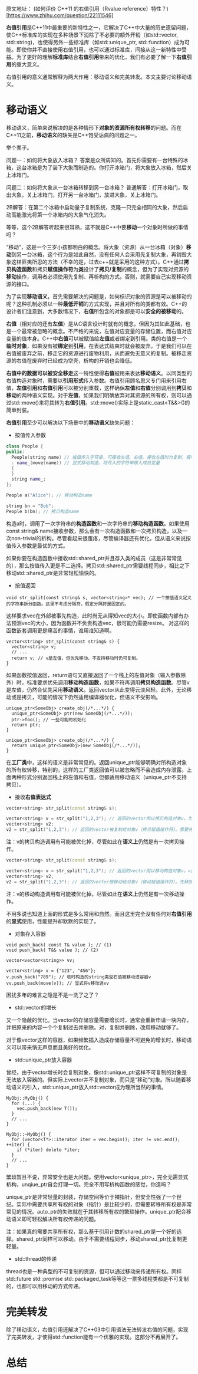 原文地址：
(如何评价 C++11 的右值引用（Rvalue reference）特性？)[https://www.zhihu.com/question/22111546]

**右值引用**是C++11中最重要的新特性之一，它解决了C++中大量的历史遗留问题，使C++标准库的实现在多种场景下消除了不必要的额外开销（如std::vector, std::string)，也使得另外一些标准库（如std::unique_ptr, std::function）成为可能。即使你并不直接使用右值引用，也可以通过标准库，间接从这一新特性中受益。为了更好的理解**标准库**结合**右值引用**带来的优化，我们有必要了解一下**右值引用**的重大意义。

右值引用的意义通常解释为两大作用：移动语义和完美转发。本文主要讨论移动语义。

移动语义
======

移动语义，简单来说解决的是各种情形下**对象的资源所有权转移**的问题。而在C++11之前，**移动语义**的缺失是C++饱受诟病的问题之一。

举个栗子。

问题一：如何将大象放入冰箱？
答案是众所周知的。首先你需要有一台特殊的冰箱，这台冰箱是为了装下大象而制造的。你打开冰箱门，将大象放入冰箱，然后关上冰箱门。

问题二：如何将大象从一台冰箱转移到另一台冰箱？
普通解答：打开冰箱门，取出大象，关上冰箱门，打开另一台冰箱门，放进大象，关上冰箱门。

2B解答：在第二个冰箱中启动量子复制系统，克隆一只完全相同的大象，然后启动高能激光将第一个冰箱内的大象气化消失。

等等，这个2B解答听起来很耳熟，这不就是C++中要**移动**一个对象时所做的事情吗？

“移动”，这是一个三岁小孩都明白的概念。将大象（资源）从一台冰箱（对象）**移动**到另一台冰箱，这个行为是如此自然，没有任何人会采用先复制大象，再销毁大象这样匪夷所思的方法（不幸的是，过去c++就是采用的这种方式）。C++通过**拷贝构造函数**和拷贝**赋值操作符**为**类**设计了**拷贝/复制**的概念，但为了实现对资源的**移动**操作，调用者必须使用先复制、再析构的方式。否则，就需要自己实现移动资源的接口。

为了实现**移动语义**，首先需要解决的问题是，如何标识对象的资源是可以被移动的呢？这种机制必须以一种**最低开销**的方式实现，并且对所有的类都有效。C++的设计者们注意到，大多数情况下，**右值**所包含的对象都是可以**安全的被移动**的。

**右值**（相对应的还有**左值**）是从C语言设计时就有的概念，但因为其如此基础，也是一个最常被忽略的概念。不严格的来说，左值对应变量的存储位置，而右值对应变量的值本身。C++中**右值**可以被赋值给**左值**或者绑定到引用。类的右值是一个**临时对象**，如果没有被**绑定**到**引用**，在表达式结束时就会被废弃。于是我们可以在右值被废弃之前，移走它的资源进行废物利用，从而避免无意义的复制。被移走资源的右值在废弃时已经成为空壳，析构的开销也会降低。

**右值中的数据可以被安全移走**这一特性使得**右值**被用来表达**移动语义**。以同类型的右值构造对象时，需要以**引用形式**传入参数。右值引用顾名思义专门用来引用右值，**左值引用**和**右值引用**可以被分别重载，这样确保**左值**和**右值**分别调用到**拷贝**和**移动**的两种语义实现。对于**左值**，如果我们明确放弃对其资源的所有权，则可以通过std::move()来将其转为**右值引用**。std::move()实际上是static_cast<T&&>()的简单封装。

**右值引用**至少可以解决以下场景中的**移动语义**缺失问题：

- 按值传入参数

```c++
class People {
public:
  People(string name) // 按值传入字符串，可接收左值、右值。接收左值时为复制，接收右值时为移动
  : name_(move(name)) // 显式移动构造，将传入的字符串移入成员变量
  {
  }
  string name_;
};

People a("Alice"); // 移动构造name

string bn = "Bob";
People b(bn); // 拷贝构造name
```

构造a时，调用了一次字符串的**构造函数**和一次字符串的**移动构造函数**。如果使用const string& name接收参数，那么会有一次构造函数和一次拷贝构造，以及一次non-trivial的析构。尽管看起来很蛋疼，尽管编译器还有优化，但从语义来说按值传入参数是最优的方式。

如果你要在构造函数中接收std::shared_ptr<X>并且存入类的成员（这是非常常见的），那么按值传入更是不二选择。拷贝std::shared_ptr<X>需要线程同步，相比之下移动std::shared_ptr是非常轻松愉快的。

- 按值返回

```
void str_split(const string& s, vector<string>* vec); // 一个按值语义定义的字符串拆分函数。这里不考虑分隔符，假定分隔符是固定的。
```

这样要求vec在外部被事先构造，此时尚无从得知vec的大小。即使函数内部有办法预测vec的大小，因为函数并不负责构造vec，很可能仍需要resize。
对这样的函数嵌套调用更是痛苦的事情，谁用谁知道啊。

```
vector<string> str_split(const string& s) {
  vector<string> v;
  // ...
  return v; // v是左值，但优先移动，不支持移动时仍可复制。
}

```

如果函数按值返回，return语句又直接返回了一个栈上的左值对象（输入参数除外）时，标准要求优先调用**移动构造函数**，如果不符再调用**拷贝构造函数**。尽管v是左值，仍然会优先采用**移动语义**，返回vector<string>从此变得云淡风轻。此外，无论移动或是拷贝，可能的情况下仍然适用编译器优化，但语义不受影响。

```
unique_ptr<SomeObj> create_obj(/*...*/) {
  unique_ptr<SomeObj> ptr(new SomeObj(/*...*/));
  ptr->foo(); // 一些可能的初始化
  return ptr;
}

```

```
unique_ptr<SomeObj> create_obj(/*...*/) {
  return unique_ptr<SomeObj>(new SomeObj(/*...*/));
}

```

在**工厂类**中，这样的语义是非常常见的。返回unique_ptr能够明确对所构造对象的所有权转移，特别的，这样的工厂类返回值可以被忽略而不会造成内存泄露。上面两种形式分别返回栈上的左值和右值，但都适用移动语义（unique_ptr不支持拷贝）。

- 接收**右值表达式**

```c++
vector<string> str_split(const string& s);

vector<string> v = str_split("1,2,3"); // 返回的vector用以拷贝构造对象v。为v申请堆内存，复制数据，然后析构临时对象（释放堆内存）。
vector<string> v2;
v2 = str_split("1,2,3"); // 返回的vector被复制给对象v（拷贝赋值操作符）。需要先清理v2中原有数据，将临时对象中的数据复制给v2，然后析构临时对象。
```

注：v的拷贝构造调用有可能被优化掉，尽管如此在**语义上**仍然是有一次拷贝操作。

```c++
vector<string> str_split(const string& s);

vector<string> v = str_split("1,2,3"); // 返回的vector用以移动构造对象v。v直接取走临时对象的堆上内存，无需新申请。之后临时对象成为空壳，不再拥有任何资源，析构时也无需释放堆内存。
vector<string> v2;
v2 = str_split("1,2,3"); // 返回的vector被移动给对象v（移动赋值操作符）。先释放v2原有数据，然后直接从返回值中取走数据，然后返回值被析构。
```

注：v的移动构造调用有可能被优化掉，尽管如此在**语义上**仍然是有一次移动操作。

不用多说也知道上面的形式是多么常用和自然。而且这里完全没有任何对**右值引用**的**显式**使用，性能提升却默默的实现了。

- 对象存入容器

```
void push_back( const T& value ); // (1)
void push_back( T&& value ); // (2)

```

```
vector<vector<string>> vv;

vector<string> v = {"123", "456"};
v.push_back("789"); // 临时构造的string类型右值被移动进容器v
vv.push_back(move(v)); // 显式将v移动进vv

```

困扰多年的难言之隐是不是一洗了之了？

- std::vector的增长

又一个隐蔽的优化。当vector的存储容量需要增长时，通常会重新申请一块内存，并把原来的内容一个个复制过去并删除。对，复制并删除，改用移动就够了。

对于像vector<string>这样的容器，如果频繁插入造成存储容量不可避免的增长时，移动语义可以带来悄无声息而且美好的优化。

- std::unique_ptr放入容器

曾经，由于vector增长时会复制对象，像std::unique_ptr这样不可复制的对象是无法放入容器的。但实际上vector并不复制对象，而只是“移动”对象。所以随着移动语义的引入，std::unique_ptr放入std::vector成为理所当然的事情。

```
MyObj::MyObj() {
  for (...) {
    vec.push_back(new T());
  }
  // ...
}

MyObj::~MyObj() {
  for (vector<T*>::iterator iter = vec.begin(); iter != vec.end(); ++iter) {
    if (*iter) delete *iter;
  }
  // ...
}

```

繁琐暂且不说，异常安全也是大问题。使用vector<unique_ptr<T>>，完全无需显式析构，unqiue_ptr自会打理一切。完全不用写析构函数的感觉，你造吗？

unique_ptr是非常轻量的封装，存储空间等价于裸指针，但安全性强了一个世纪。实际中需要共享所有权的对象（指针）是比较少的，但需要转移所有权是非常常见的情况。auto_ptr的失败就在于其转移所有权的繁琐操作。unique_ptr配合移动语义即可轻松解决所有权传递的问题。

注：如果真的需要共享所有权，那么基于引用计数的shared_ptr是一个好的选择。shared_ptr同样可以移动。由于不需要线程同步，移动shared_ptr比复制更轻量。

- std::thread的传递

thread也是一种典型的不可复制的资源，但可以通过移动来传递所有权。同样std::future std::promise std::packaged_task等等这一票多线程类都是不可复制的，也都可以用移动的方式传递。

完美转发
======
除了移动语义，右值引用还解决了C++03中引用语法无法转发右值的问题，实现了完美转发，才使得std::function能有一个优雅的实现。这部分不再展开了。

总结
======